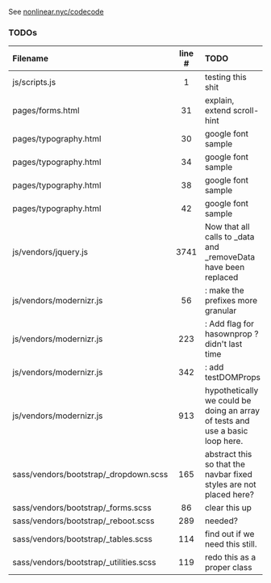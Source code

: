 See [nonlinear.nyc/codecode](http://nonlinear.nyc/codecode)

### TODOs
| Filename | line # | TODO
|:------|:------:|:------
| js/scripts.js | 1 | testing this shit
| pages/forms.html | 31 | explain, extend scroll-hint
| pages/typography.html | 30 | google font sample
| pages/typography.html | 34 | google font sample
| pages/typography.html | 38 | google font sample
| pages/typography.html | 42 | google font sample
| js/vendors/jquery.js | 3741 | Now that all calls to _data and _removeData have been replaced
| js/vendors/modernizr.js | 56 | : make the prefixes more granular
| js/vendors/modernizr.js | 223 | : Add flag for hasownprop ? didn't last time
| js/vendors/modernizr.js | 342 | : add testDOMProps
| js/vendors/modernizr.js | 913 | hypothetically we could be doing an array of tests and use a basic loop here.
| sass/vendors/bootstrap/_dropdown.scss | 165 | abstract this so that the navbar fixed styles are not placed here?
| sass/vendors/bootstrap/_forms.scss | 86 | clear this up
| sass/vendors/bootstrap/_reboot.scss | 289 | needed?
| sass/vendors/bootstrap/_tables.scss | 114 | find out if we need this still.
| sass/vendors/bootstrap/_utilities.scss | 119 | redo this as a proper class